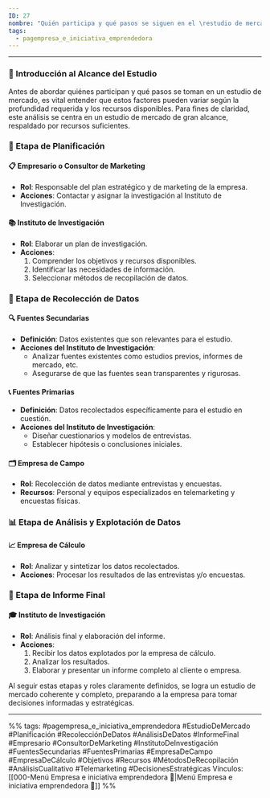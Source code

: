```yaml
---
ID: 27
nombre: "Quién participa y qué pasos se siguen en el \restudio de mercado"
tags:
  - pagempresa_e_iniciativa_emprendedora
---
```

___
### 🎯 Introducción al Alcance del Estudio
Antes de abordar quiénes participan y qué pasos se toman en un estudio de mercado, es vital entender que estos factores pueden variar según la profundidad requerida y los recursos disponibles. Para fines de claridad, este análisis se centra en un estudio de mercado de gran alcance, respaldado por recursos suficientes.

### 🚀 Etapa de Planificación

#### 📋 Empresario o Consultor de Marketing 
- **Rol**: Responsable del plan estratégico y de marketing de la empresa.
- **Acciones**: Contactar y asignar la investigación al Instituto de Investigación.

#### 📚 Instituto de Investigación
- **Rol**: Elaborar un plan de investigación.
- **Acciones**:
  1. Comprender los objetivos y recursos disponibles.
  2. Identificar las necesidades de información.
  3. Seleccionar métodos de recopilación de datos.

### 🧐 Etapa de Recolección de Datos 

#### 🔍 Fuentes Secundarias
- **Definición**: Datos existentes que son relevantes para el estudio.
- **Acciones del Instituto de Investigación**: 
  - Analizar fuentes existentes como estudios previos, informes de mercado, etc.
  - Asegurarse de que las fuentes sean transparentes y rigurosas.

#### 📞 Fuentes Primarias
- **Definición**: Datos recolectados específicamente para el estudio en cuestión.
- **Acciones del Instituto de Investigación**: 
  - Diseñar cuestionarios y modelos de entrevistas.
  - Establecer hipótesis o conclusiones iniciales.

#### 🗂 Empresa de Campo
- **Rol**: Recolección de datos mediante entrevistas y encuestas.
- **Recursos**: Personal y equipos especializados en telemarketing y encuestas físicas.

### 📊 Etapa de Análisis y Explotación de Datos

#### 📈 Empresa de Cálculo
- **Rol**: Analizar y sintetizar los datos recolectados.
- **Acciones**: Procesar los resultados de las entrevistas y/o encuestas.

### 📝 Etapa de Informe Final

#### 🎓 Instituto de Investigación
- **Rol**: Análisis final y elaboración del informe.
- **Acciones**:
  1. Recibir los datos explotados por la empresa de cálculo.
  2. Analizar los resultados.
  3. Elaborar y presentar un informe completo al cliente o empresa.

Al seguir estas etapas y roles claramente definidos, se logra un estudio de mercado coherente y completo, preparando a la empresa para tomar decisiones informadas y estratégicas.

____

%%
tags:  #pagempresa_e_iniciativa_emprendedora #EstudioDeMercado #Planificación #RecolecciónDeDatos #AnálisisDeDatos #InformeFinal #Empresario #ConsultorDeMarketing #InstitutoDeInvestigación #FuentesSecundarias #FuentesPrimarias #EmpresaDeCampo #EmpresaDeCálculo #Objetivos #Recursos #MétodosDeRecopilación #AnálisisCualitativo #Telemarketing #DecisionesEstratégicas
Vínculos:  [[000-Menú Empresa e iniciativa emprendedora 📃|Menú Empresa e iniciativa emprendedora 📃]]
%%